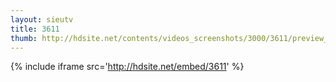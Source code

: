 ```yaml
---
layout: sieutv
title: 3611
thumb: http://hdsite.net/contents/videos_screenshots/3000/3611/preview_360p.mp4.jpg
---
```

{% include iframe src='http://hdsite.net/embed/3611' %}
 
